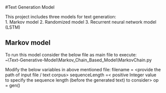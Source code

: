#Text Generation Model

This project includes three models for text generation:  
	1. Markov model
	2. Randomized model
	3. Recurrent neural network model (LSTM)

## Markov model
To run this model consider the below file as main file to execute:  
~\Text-Generative-Model\Markov_Chain_Based_Model\MarkovChain.py

Modify the below variables in above mentioned file:
filename = <provide the path of input file / text corpus>
sequenceLength =< positive Integer value to specify the sequence length (before the generated text) to consider>
op = gen(<provide the seed text or none>)
